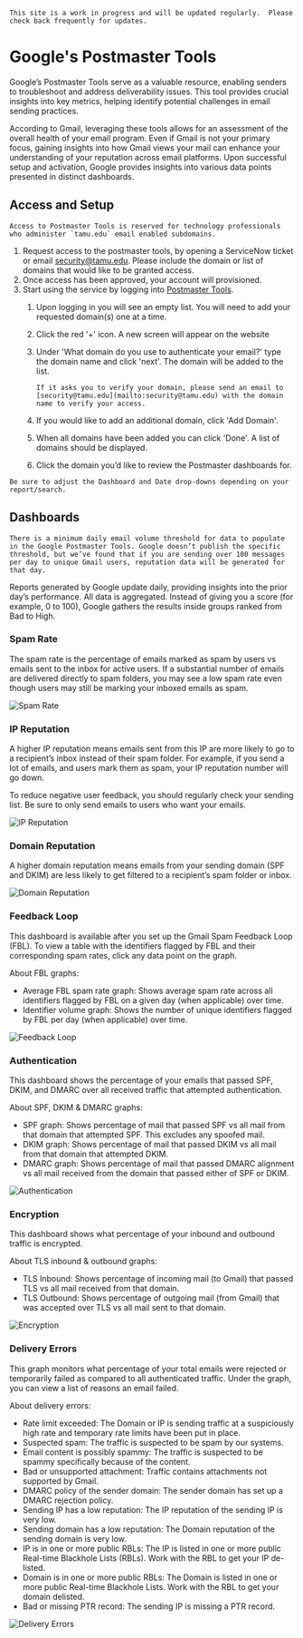 ```admonish info
This site is a work in progress and will be updated regularly.  Please check back frequently for updates.
```

# Google's Postmaster Tools

Google’s Postmaster Tools serve as a valuable resource, enabling senders to troubleshoot and address deliverability issues. This tool provides crucial insights into key metrics, helping identify potential challenges in email sending practices.

According to Gmail, leveraging these tools allows for an assessment of the overall health of your email program. Even if Gmail is not your primary focus, gaining insights into how Gmail views your mail can enhance your understanding of your reputation across email platforms. Upon successful setup and activation, Google provides insights into various data points presented in distinct dashboards.

## Access and Setup

```admonish warning
Access to Postmaster Tools is reserved for technology professionals who administer `tamu.edu` email enabled subdomains.
```

1) Request access to the postmaster tools, by opening a ServiceNow ticket or email [security@tamu.edu](mailto:security@tamu.edu).  Please include the domain or list of domains that would like to be granted access.
2) Once access has been approved, your account will provisioned.
3) Start using the service by logging into [Postmaster Tools](https://postmaster.google.com).
   1) Upon logging in you will see an empty list.  You will need to add your requested domain(s) one at a time.
   2) Click the red '+' icon.  A new screen will appear on the website
   3) Under 'What domain do you use to authenticate your email?' type the domain name and click 'next'.  The domain will be added to the list.

      ```admonish warning
      If it asks you to verify your domain, please send an email to [security@tamu.edu](mailto:security@tamu.edu) with the domain name to verify your access.
      ```

   4) If you would like to add an additional domain, click 'Add Domain'.
   5) When all domains have been added you can click 'Done'.  A list of domains should be displayed.
   6) Click the domain you’d like to review the Postmaster dashboards for.

```admonish info
Be sure to adjust the Dashboard and Date drop-downs depending on your report/search.
```

## Dashboards

```admonish note
There is a minimum daily email volume threshold for data to populate in the Google Postmaster Tools. Google doesn’t publish the specific threshold, but we’ve found that if you are sending over 100 messages per day to unique Gmail users, reputation data will be generated for that day.
```

Reports generated by Google update daily, providing insights into the prior day’s performance. All data is aggregated. Instead of giving you a score (for example, 0 to 100), Google gathers the results inside groups ranked from Bad to High.

### Spam Rate

The spam rate is the percentage of emails marked as spam by users vs emails sent to the inbox for active users. If a substantial number of emails are delivered directly to spam folders, you may see a low spam rate even though users may still be marking your inboxed emails as spam.

![Spam Rate](./img/pm-spam-rate.png)

### IP Reputation

A higher IP reputation means emails sent from this IP are more likely to go to a recipient’s inbox instead of their spam folder. For example, if you send a lot of emails, and users mark them as spam, your IP reputation number will go down.

To reduce negative user feedback, you should regularly check your sending list. Be sure to only send emails to users who want your emails.

![IP Reputation](./img/pm-ip-reputation.png)

### Domain Reputation

A higher domain reputation means emails from your sending domain (SPF and DKIM) are less likely to get filtered to a recipient’s spam folder or inbox.

![Domain Reputation](./img/pm-domain-reputation.png)

### Feedback Loop

This dashboard is available after you set up the Gmail Spam Feedback Loop (FBL). To view a table with the identifiers flagged by FBL and their corresponding spam rates, click any data point on the graph.

About FBL graphs:

- Average FBL spam rate graph: Shows average spam rate across all identifiers flagged by FBL on a given day (when applicable) over time.
- Identifier volume graph: Shows the number of unique identifiers flagged by FBL per day (when applicable) over time.

![Feedback Loop](./img/pm-FL.png)

### Authentication

This dashboard shows the percentage of your emails that passed SPF, DKIM, and DMARC over all received traffic that attempted authentication.

About SPF, DKIM & DMARC graphs:

- SPF graph: Shows percentage of mail that passed SPF vs all mail from that domain that attempted SPF. This excludes any spoofed mail.
- DKIM graph: Shows percentage of mail that passed DKIM vs all mail from that domain that attempted DKIM.
- DMARC graph: Shows percentage of mail that passed DMARC alignment vs all mail received from the domain that passed either of SPF or DKIM.

![Authentication](./img/pm-authentication.png)

### Encryption

This dashboard shows what percentage of your inbound and outbound traffic is encrypted.

About TLS inbound & outbound graphs:

- TLS Inbound: Shows percentage of incoming mail (to Gmail) that passed TLS vs all mail received from that domain.
- TLS Outbound: Shows percentage of outgoing mail (from Gmail) that was accepted over TLS vs all mail sent to that domain.

![Encryption](./img/pm-encryption.png)

### Delivery Errors

This graph monitors what percentage of your total emails were rejected or temporarily failed as compared to all authenticated traffic. Under the graph, you can view a list of reasons an email failed.

About delivery errors:

- Rate limit exceeded: The Domain or IP is sending traffic at a suspiciously high rate and temporary rate limits have been put in place.
- Suspected spam: The traffic is suspected to be spam by our systems.
- Email content is possibly spammy: The traffic is suspected to be spammy specifically because of the content.
- Bad or unsupported attachment: Traffic contains attachments not supported by Gmail.
- DMARC policy of the sender domain: The sender domain has set up a DMARC rejection policy.
- Sending IP has a low reputation: The IP reputation of the sending IP is very low.
- Sending domain has a low reputation: The Domain reputation of the sending domain is very low.
- IP is in one or more public RBLs: The IP is listed in one or more public Real-time Blackhole Lists (RBLs). Work with the RBL to get your IP de-listed.
- Domain is in one or more public RBLs: The Domain is listed in one or more public Real-time Blackhole Lists. Work with the RBL to get your domain delisted.
- Bad or missing PTR record: The sending IP is missing a PTR record.

![Delivery Errors](./img/pm-delivery-errors.png)
